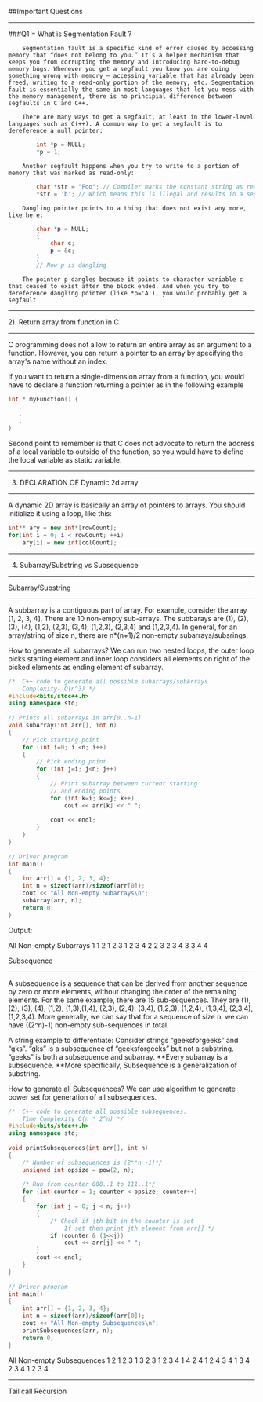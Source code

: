 ##Important Questions
_____________________________________________________________________
###Q1 = What is Segmentation Fault ?

		Segmentation fault is a specific kind of error caused by accessing memory that “does not belong to you.” It’s a helper mechanism that keeps you from corrupting the memory and introducing hard-to-debug memory bugs. Whenever you get a segfault you know you are doing something wrong with memory – accessing variable that has already been freed, writing to a read-only portion of the memory, etc. Segmentation fault is essentially the same in most languages that let you mess with the memory management, there is no principial difference between segfaults in C and C++.

		There are many ways to get a segfault, at least in the lower-level languages such as C(++). A common way to get a segfault is to dereference a null pointer:
```c++
		int *p = NULL;
		*p = 1;
```
		Another segfault happens when you try to write to a portion of memory that was marked as read-only:
```c++
		char *str = "Foo"; // Compiler marks the constant string as read-only
		*str = 'b'; // Which means this is illegal and results in a segfault
```
		Dangling pointer points to a thing that does not exist any more, like here:
```c++
		char *p = NULL;
		{
		    char c;
		    p = &c;
		}
		// Now p is dangling
```
		The pointer p dangles because it points to character variable c that ceased to exist after the block ended. And when you try to dereference dangling pointer (like *p='A'), you would probably get a segfault


***********************************************************************
2). Return array from function in C
_______________________________________
C programming does not allow to return an entire array as an argument to a function. However, you can return a pointer to an array by specifying the array's name without an index.

If you want to return a single-dimension array from a function, you would have to declare a function returning a pointer as in the following example 

```c++
int * myFunction() {
   .
   .
   .
}
```

Second point to remember is that C does not advocate to return the address of a local variable to outside of the function, so you would have to define the local variable as static variable.

**************************************************************************
3)	DECLARATION OF Dynamic 2d array
__________________________________________
A dynamic 2D array is basically an array of pointers to arrays. You should initialize it using a loop, like this:
```c++
int** ary = new int*[rowCount];
for(int i = 0; i < rowCount; ++i)
    ary[i] = new int[colCount];
```
**************************************************************************
4) Subarray/Substring vs Subsequence
________________________________________________
Subarray/Substring
__________________
A subbarray is a contiguous part of array.
For example, consider the array [1, 2, 3, 4], There are 10 non-empty sub-arrays. The subbarays are (1), (2), (3), (4), (1,2), (2,3), (3,4), (1,2,3), (2,3,4) and (1,2,3,4). 
In general, for an array/string of size n, there are n*(n+1)/2 non-empty subarrays/subsrings.

How to generate all subarrays?
We can run two nested loops, the outer loop picks starting element and inner loop considers all elements on right of the picked elements as ending element of subarray.
```c++
/*  C++ code to generate all possible subarrays/subArrays
    Complexity- O(n^3) */
#include<bits/stdc++.h>
using namespace std;
 
// Prints all subarrays in arr[0..n-1]
void subArray(int arr[], int n)
{
    // Pick starting point
    for (int i=0; i <n; i++)
    {
        // Pick ending point
        for (int j=i; j<n; j++)
        {
            // Print subarray between current starting
            // and ending points
            for (int k=i; k<=j; k++)
                cout << arr[k] << " ";
 
            cout << endl;
        }
    }
}
 
// Driver program
int main()
{
    int arr[] = {1, 2, 3, 4};
    int n = sizeof(arr)/sizeof(arr[0]);
    cout << "All Non-empty Subarrays\n";
    subArray(arr, n);
    return 0;
}
```

Output:

All Non-empty Subarrays
1 
1 2 
1 2 3 
1 2 3 4 
2 
2 3 
2 3 4 
3 
3 4 
4 

 
Subsequence
____________
A subsequence is a sequence that can be derived from another sequence by zero or more elements, without changing the order of the remaining elements.
For the same example, there are 15 sub-sequences. They are (1), (2), (3), (4), (1,2), (1,3),(1,4), (2,3), (2,4), (3,4), (1,2,3), (1,2,4), (1,3,4), (2,3,4), (1,2,3,4). More generally, we can say that for a sequence of size n, we can have ((2^n)-1) non-empty sub-sequences in total.

A string example to differentiate: Consider strings “geeksforgeeks” and “gks”. “gks” is a subsequence of “geeksforgeeks” but not a substring. “geeks” is both a subsequence and subarray. 
**Every subarray is a subsequence. **More specifically, Subsequence is a generalization of substring.

How to generate all Subsequences?
We can use algorithm to generate power set for generation of all subsequences.
```c++
/*  C++ code to generate all possible subsequences.
    Time Complexity O(n * 2^n) */
#include<bits/stdc++.h>
using namespace std;
 
void printSubsequences(int arr[], int n)
{
    /* Number of subsequences is (2**n -1)*/
    unsigned int opsize = pow(2, n);
 
    /* Run from counter 000..1 to 111..1*/
    for (int counter = 1; counter < opsize; counter++)
    {
        for (int j = 0; j < n; j++)
        {
            /* Check if jth bit in the counter is set
                If set then print jth element from arr[] */
            if (counter & (1<<j))
                cout << arr[j] << " ";
        }
        cout << endl;
    }
}
 
// Driver program
int main()
{
    int arr[] = {1, 2, 3, 4};
    int n = sizeof(arr)/sizeof(arr[0]);
    cout << "All Non-empty Subsequences\n";
    printSubsequences(arr, n);
    return 0;
}
```
All Non-empty Subsequences
1 
2 
1 2 
3 
1 3 
2 3 
1 2 3 
4 
1 4 
2 4 
1 2 4 
3 4 
1 3 4 
2 3 4 
1 2 3 4
**************************************************************************
Tail call Recursion
